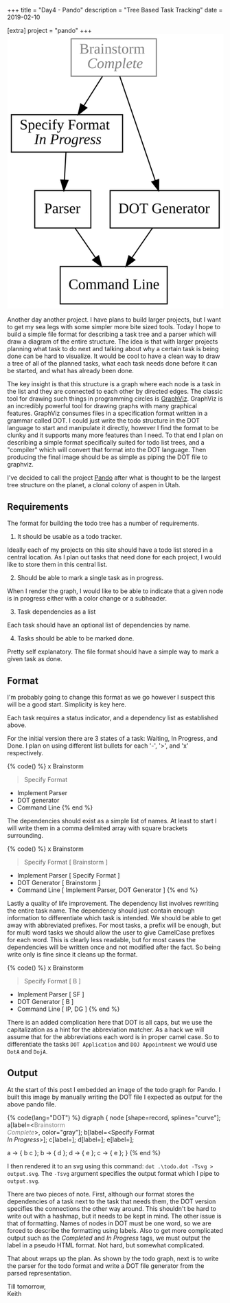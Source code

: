 +++
title = "Day4 - Pando"
description = "Tree Based Task Tracking"
date = 2019-02-10

[extra]
project = "pando"
+++
![Output](./output.svg)

Another day another project. I have plans to build larger projects, but I want
to get my sea legs with some simpler more bite sized tools. Today I hope to
build a simple file format for describing a task tree and a parser which will
draw a diagram of the entire structure. The idea is that with larger projects
planning what task to do next and talking about why a certain task is being done
can be hard to visualize. It would be cool to have a clean way to draw a tree of
all of the planned tasks, what each task needs done before it can be started,
and what has already been done.

The key insight is that this structure is a graph where each node is a task in
the list and they are connected to each other by directed edges. The classic
tool for drawing such things in programming circles is
[GraphViz](https://www.graphviz.org/). GraphViz is an incredibly powerful tool
for drawing graphs with many graphical features. GraphViz consumes files in a
specification format written in a grammar called DOT. I could just write the
todo structure in the DOT language to start and manipulate it directly, however
I find the format to be clunky and it supports many more features than I need.
To that end I plan on describing a simple format specifically suited for todo
list trees, and a "compiler" which will convert that format into the DOT
language. Then producing the final image should be as simple as piping the DOT
file to graphviz.

I've decided to call the project
[Pando](https://en.wikipedia.org/wiki/Pando_(tree)) after what is thought to be
the largest tree structure on the planet, a clonal colony of aspen in Utah.

## Requirements

The format for building the todo tree has a number of requirements.

1. It should be usable as a todo tracker.

Ideally each of my projects on this site should have a todo list stored in a
central location. As I plan out tasks that need done for each project, I would
like to store them in this central list.

2. Should be able to mark a single task as in progress.

When I render the graph, I would like to be able to indicate that a given node
is in progress either with a color change or a subheader.

3. Task dependencies as a list

Each task should have an optional list of dependencies by name.

4. Tasks should be able to be marked done.

Pretty self explanatory. The file format should have a simple way to mark a
given task as done.

## Format

I'm probably going to change this format as we go however I suspect this will
be a good start. Simplicity is key here.

Each task requires a status indicator, and a dependency list as established
above. 

For the initial version there are 3 states of a task: Waiting, In
Progress, and Done. I plan on using different list bullets for each '-',
'>', and 'x' respectively.

{% code() %}
x Brainstorm
> Specify Format
- Implement Parser
- DOT generator
- Command Line
{% end %}

The dependencies should exist as a simple list of names. At least to start I
will write them in a comma delimited array with square brackets surrounding.

{% code() %}
x Brainstorm
> Specify Format [ Brainstorm ]
- Implement Parser [ Specify Format ]
- DOT Generator [ Brainstorm ]
- Command Line [ Implement Parser, DOT Generator ]
{% end %}

Lastly a quality of life improvement. The dependency list involves rewriting the
entire task name. The dependency should just contain enough information to
differentiate which task is intended. We should be able to get away with
abbreviated prefixes. For most tasks, a prefix will be enough, but for multi word
tasks we should allow the user to give CamelCase prefixes for each word. This is
clearly less readable, but for most cases the dependencies will be written once
and not modified after the fact. So being write only is fine since it cleans up
the format.

{% code() %}
x Brainstorm
> Specify Format [ B ]
- Implement Parser [ SF ]
- DOT Generator [ B ]
- Command Line [ IP, DG ]
{% end %}

There is an added complication here that DOT is all caps, but we use the
capitalization as a hint for the abbreviation matcher. As a hack we will assume
that for the abbreviations each word is in proper camel case. So to differentiate
the tasks `DOT Application` and `DOJ Appointment` we would use `DotA` and
`DojA`.

## Output

At the start of this post I embedded an image of the todo graph for Pando. I
built this image by manually writing the DOT file I expected as output for the
above pando file.

{% code(lang="DOT") %}
digraph {
  node [shape=record, splines="curve"];
  a[label=<<font color='gray'>Brainstorm <br/> <i>Complete</i></font>>, color="gray"];
  b[label=<Specify Format <br/> <i>In Progress</i>>];
  c[label=<DOT Generator>];
  d[label=<Parser>];
  e[label=<Command Line>];

  a -> { b c };
  b -> { d };
  d -> { e };
  c -> { e };
}
{% end %}

I then rendered it to an svg using this command: `dot .\todo.dot -Tsvg >
output.svg`. The `-Tsvg` argument specifies the output format which I pipe to
`output.svg`. 

There are two pieces of note. First, although our format stores the dependencies
of a task next to the task that needs them, the DOT version specifies the
connections the other way around. This shouldn't be hard to write out with a
hashmap, but it needs to be kept in mind. The other issue is that of formatting.
Names of nodes in DOT must be one word, so we are forced to describe the formatting
using labels. Also to get more complicated output such as the *Completed* and
*In Progress* tags, we must output the label in a pseudo HTML format. Not hard, but
somewhat complicated.

That about wraps up the plan. As shown by the todo graph, next is to write the
parser for the todo format and write a DOT file generator from the parsed
representation.

Till tomorrow,  
Keith

